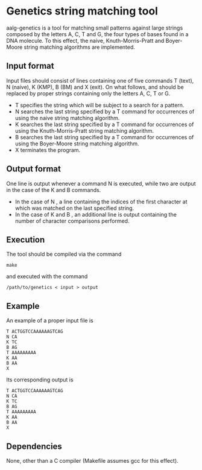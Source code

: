 # Genetics string matching tool
aalg-genetics is a tool for matching small patterns against large strings composed by the letters A, C, T and G, the four types of bases found in a DNA molecule. To this effect, the naive, Knuth-Morris-Pratt and Boyer-Moore string matching algorithms are implemented.

## Input format
Input files should consist of lines containing one of five commands T (text), N (naive), K (KMP), B (BM) and X (exit). On what follows, <string> and <pattern> should be replaced by proper strings containing only the letters A, C, T or G.
  - T <string> specifies the string which will be subject to a search for a pattern.
  - N <pattern> searches the last string specified by a T command for occurrences of <pattern> using the naive string matching algorithm.
  - K <pattern> searches the last string specified by a T command for occurrences of <pattern> using the Knuth-Morris-Pratt string matching algorithm.
  - B <pattern> searches the last string specified by a T command for occurrences of <pattern> using the Boyer-Moore string matching algorithm.
  - X terminates the program.

## Output format
One line is output whenever a command N is executed, while two are output in the case of the K and B commands.
  - In the case of N <pattern>, a line containing the indices of the first character at which <pattern> was matched on the last specified string.
  - In the case of K <pattern> and B <pattern>, an additional line is output containing the number of character comparisons performed.

## Execution
The tool should be compiled via the command
```
make
```
and executed with the command
```
/path/to/genetics < input > output
```

## Example
An example of a proper input file is
```
T ACTGGTCCAAAAAAGTCAG
N CA
K TC
B AG
T AAAAAAAAA
K AA
B AA
X
```
Its corresponding output is
```
T ACTGGTCCAAAAAAGTCAG
N CA
K TC
B AG
T AAAAAAAAA
K AA
B AA
X
```

## Dependencies
None, other than a C compiler (Makefile assumes gcc for this effect).
